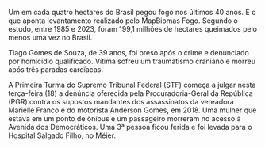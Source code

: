Um em cada quatro hectares do Brasil pegou fogo nos últimos 40 anos. É o que aponta levantamento realizado pelo MapBiomas Fogo. Segundo o estudo, entre 1985 e 2023, foram 199,1 milhões de hectares queimados pelo menos uma vez no Brasil.


Tiago Gomes de Souza, de 39 anos, foi preso após o crime e denunciado por homicídio qualificado. Vítima sofreu um traumatismo craniano e morreu após três paradas cardíacas.

A Primeira Turma do Supremo Tribunal Federal (STF) começa a julgar nesta terça-feira (18) a denúncia oferecida pela Procuradoria-Geral da República (PGR) contra os supostos mandantes dos assassinatos da vereadora Marielle Franco e do motorista Anderson Gomes, em 2018.
Uma mulher que estava em um ponto de ônibus e um passageiro morreram no acesso à Avenida dos Democráticos. Uma 3ª pessoa ficou ferida e foi levada para o Hospital Salgado Filho, no Méier.